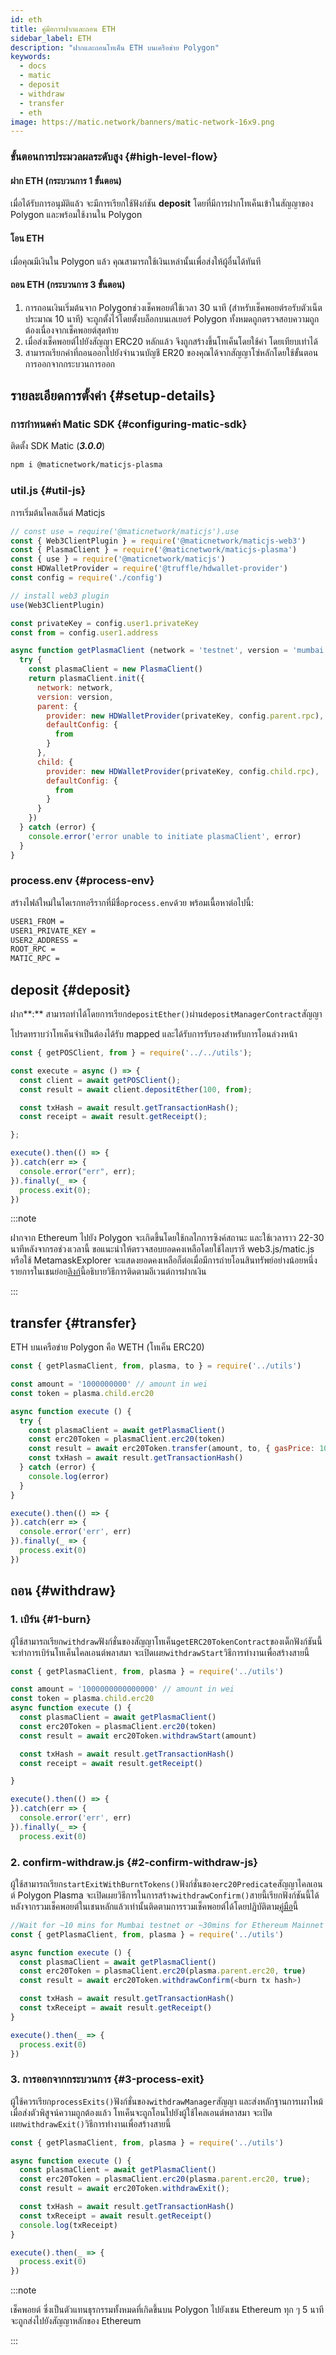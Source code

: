 ```yaml
---
id: eth
title: คู่มือการฝากและถอน ETH
sidebar_label: ETH
description: "ฝากและถอนโทเค็น ETH บนเครือข่าย Polygon"
keywords:
  - docs
  - matic
  - deposit
  - withdraw
  - transfer
  - eth
image: https://matic.network/banners/matic-network-16x9.png
---
```


### ขั้นตอนการประมวลผลระดับสูง {#high-level-flow}

#### **ฝาก ETH (กระบวนการ 1 ขั้นตอน)**

เมื่อได้รับการอนุมัติแล้ว จะมีการเรียกใช้ฟังก์ชัน **deposit** โดยที่มีการฝากโทเค็นเข้าในสัญญาของ Polygon และพร้อมใช้งานใน Polygon

#### **โอน ETH**

เมื่อคุณมีเงินใน Polygon แล้ว คุณสามารถใช้เงินเหล่านั้นเพื่อส่งให้ผู้อื่นได้ทันที

#### **ถอน ETH (กระบวนการ 3 ขั้นตอน)**

1. การถอนเงินเริ่มต้นจาก Polygonช่วงเช็คพอยต์ใช้เวลา 30 นาที (สำหรับเช็คพอยต์รอรับตัวเน็ตประมาณ 10 นาที) จะถูกตั้งไว้โดยตั้งบล็อกบนเลเยอร์ Polygon ทั้งหมดถูกตรวจสอบความถูกต้องเนื่องจากเช็คพอยต์สุดท้าย
2. เมื่อส่งเช็คพอยต์ไปยังสัญญา ERC20 หลักแล้ว จึงถูกสร้างขึ้นโทเค็นโดยใช้ค่า โดยเทียบเท่าได้
3. สามารถเรียกค่าที่ถอนออกไปยังจำนวนบัญชี ER20 ของคุณได้จากสัญญาโซ่หลักโดยใช้ขั้นตอนการออกจากกระบวนการออก

## รายละเอียดการตั้งค่า {#setup-details}

### การกำหนดค่า Matic SDK {#configuring-matic-sdk}

ติดตั้ง SDK Matic (**_3.0.0_**)

```bash
npm i @maticnetwork/maticjs-plasma
```

### util.js {#util-js}

การเริ่มต้นไคลเอ็นต์ Maticjs

```js
// const use = require('@maticnetwork/maticjs').use
const { Web3ClientPlugin } = require('@maticnetwork/maticjs-web3')
const { PlasmaClient } = require('@maticnetwork/maticjs-plasma')
const { use } = require('@maticnetwork/maticjs')
const HDWalletProvider = require('@truffle/hdwallet-provider')
const config = require('./config')

// install web3 plugin
use(Web3ClientPlugin)

const privateKey = config.user1.privateKey
const from = config.user1.address

async function getPlasmaClient (network = 'testnet', version = 'mumbai') {
  try {
    const plasmaClient = new PlasmaClient()
    return plasmaClient.init({
      network: network,
      version: version,
      parent: {
        provider: new HDWalletProvider(privateKey, config.parent.rpc),
        defaultConfig: {
          from
        }
      },
      child: {
        provider: new HDWalletProvider(privateKey, config.child.rpc),
        defaultConfig: {
          from
        }
      }
    })
  } catch (error) {
    console.error('error unable to initiate plasmaClient', error)
  }
}
```

### process.env {#process-env}

สร้างไฟล์ใหม่ในไดเรกทอรีรากที่มีชื่อ`process.env`ด้วย พร้อมเนื้อหาต่อไปนี้:

```bash
USER1_FROM =
USER1_PRIVATE_KEY =
USER2_ADDRESS =
ROOT_RPC =
MATIC_RPC =
```

## deposit {#deposit}

ฝาก**:** สามารถทำได้โดยการเรียก`depositEther()`ผ่าน`depositManagerContract`สัญญา

โปรดทราบว่าโทเค็นจำเป็นต้องได้รับ mapped และได้รับการรับรองสำหรับการโอนล่วงหน้า

```js
const { getPOSClient, from } = require('../../utils');

const execute = async () => {
  const client = await getPOSClient();
  const result = await client.depositEther(100, from);

  const txHash = await result.getTransactionHash();
  const receipt = await result.getReceipt();

};

execute().then(() => {
}).catch(err => {
  console.error("err", err);
}).finally(_ => {
  process.exit(0);
})
```

:::note

ฝากจาก Ethereum ไปยัง Polygon จะเกิดขึ้นโดยใช้กลไกการซิงค์สถานะ และใช้เวลาราว 22-30 นาทีหลังจากรอช่วงเวลานี้ ขอแนะนำให้ตรวจสอบยอดคงเหลือโดยใช้ไลบรารี web3.js/matic.js หรือใช้ MetamaskExplorer จะแสดงยอดคงเหลือก็ต่อเมื่อมีการถ่ายโอนสินทรัพย์อย่างน้อยหนึ่งรายการในเชนย่อย[ลิงก์](/docs/develop/ethereum-polygon/plasma/deposit-withdraw-event-plasma)นี้อธิบายวิธีการติดตามอีเวนต์การฝากเงิน

:::

## transfer {#transfer}

ETH บนเครือข่าย Polygon คือ WETH (โทเค็น ERC20)

```js
const { getPlasmaClient, from, plasma, to } = require('../utils')

const amount = '1000000000' // amount in wei
const token = plasma.child.erc20

async function execute () {
  try {
    const plasmaClient = await getPlasmaClient()
    const erc20Token = plasmaClient.erc20(token)
    const result = await erc20Token.transfer(amount, to, { gasPrice: 1000000000 })
    const txHash = await result.getTransactionHash()
  } catch (error) {
    console.log(error)
  }
}

execute().then(() => {
}).catch(err => {
  console.error('err', err)
}).finally(_ => {
  process.exit(0)
})
```

## ถอน {#withdraw}

### 1. เบิร์น {#1-burn}

ผู้ใช้สามารถเรียก`withdraw`ฟังก์ชั่นของสัญญาโทเค็น`getERC20TokenContract`ของเด็กฟังก์ชันนี้จะทำการเบิร์นโทเค็นไคลเอนต์พลาสมา จะเปิดเผย`withdrawStart`วิธีการทำงานเพื่อสร้างสายนี้

```js
const { getPlasmaClient, from, plasma } = require('../utils')

const amount = '1000000000000000' // amount in wei
const token = plasma.child.erc20
async function execute () {
  const plasmaClient = await getPlasmaClient()
  const erc20Token = plasmaClient.erc20(token)
  const result = await erc20Token.withdrawStart(amount)

  const txHash = await result.getTransactionHash()
  const receipt = await result.getReceipt()

}

execute().then(() => {
}).catch(err => {
  console.error('err', err)
}).finally(_ => {
  process.exit(0)
```

### 2. confirm-withdraw.js {#2-confirm-withdraw-js}

ผู้ใช้สามารถเรียก`startExitWithBurntTokens()`ฟังก์ชั่นของ`erc20Predicate`สัญญาไคลเอนต์ Polygon Plasma จะเปิดเผยวิธีการในการสร้าง`withdrawConfirm()`สายนี้เรียกฟังก์ชันนี้ได้หลังจากรวมเช็คพอยต์ในเชนหลักแล้วเท่านั้นติดตามการรวมเช็คพอยต์ได้โดยปฏิบัติตาม[คู่มือ](/docs/develop/ethereum-polygon/plasma/deposit-withdraw-event-plasma.md#checkpoint-events)นี้


```js
//Wait for ~10 mins for Mumbai testnet or ~30mins for Ethereum Mainnet till the checkpoint is submitted for burned transaction, then run the confirm withdraw
const { getPlasmaClient, from, plasma } = require('../utils')

async function execute () {
  const plasmaClient = await getPlasmaClient()
  const erc20Token = plasmaClient.erc20(plasma.parent.erc20, true)
  const result = await erc20Token.withdrawConfirm(<burn tx hash>)

  const txHash = await result.getTransactionHash()
  const txReceipt = await result.getReceipt()
}

execute().then(_ => {
  process.exit(0)
})
```

### 3. การออกจากกระบวนการ {#3-process-exit}

ผู้ใช้ควรเรียก`processExits()`ฟังก์ชั่นของ`withdrawManager`สัญญา และส่งหลักฐานการเผาไหม้เมื่อส่งตัวพิสูจน์ความถูกต้องแล้ว โทเค็นจะถูกโอนไปยังผู้ใช้ไคลเอนต์พลาสมา จะเปิดเผย`withdrawExit()`วิธีการทำงานเพื่อสร้างสายนี้

```js
const { getPlasmaClient, from, plasma } = require('../utils')

async function execute () {
  const plasmaClient = await getPlasmaClient()
  const erc20Token = plasmaClient.erc20(plasma.parent.erc20, true);
  const result = await erc20Token.withdrawExit();

  const txHash = await result.getTransactionHash()
  const txReceipt = await result.getReceipt()
  console.log(txReceipt)
}

execute().then(_ => {
  process.exit(0)
})
```

:::note

เช็คพอยต์ ซึ่งเป็นตัวแทนธุรกรรมทั้งหมดที่เกิดขึ้นบน Polygon ไปยังเชน Ethereum ทุก ๆ 5 นาที จะถูกส่งไปยังสัญญาหลักของ Ethereum

:::